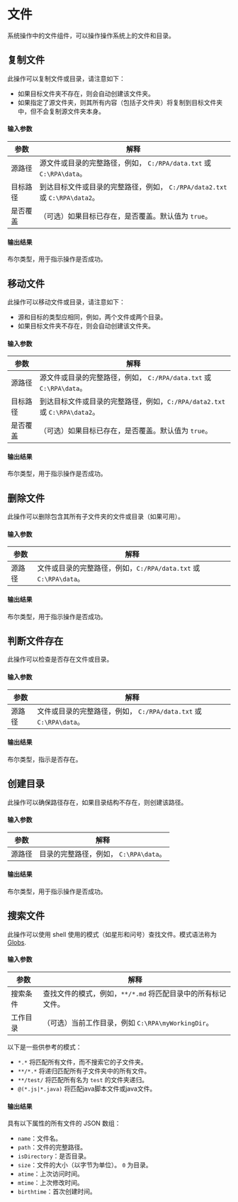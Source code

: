 文件
===

系统操作中的文件组件，可以操作操作系统上的文件和目录。

复制文件
---

此操作可以复制文件或目录，请注意如下：
* 如果目标文件夹不存在，则会自动创建该文件夹。
* 如果指定了源文件夹，则其所有内容（包括子文件夹）将复制到目标文件夹中，但不会复制源文件夹本身。

#### 输入参数
| 参数       | 解释
| ---------- | -----------
| 源路径    | 源文件或目录的完整路径，例如， `C:/RPA/data.txt` 或 `C:\RPA\data`。
| 目标路径 | 到达目标文件或目录的完整路径，例如， `C:/RPA/data2.txt` 或 `C:\RPA\data2`。
| 是否覆盖   | （可选）如果目标已存在，是否覆盖。默认值为 `true`。

#### 输出结果
布尔类型，用于指示操作是否成功。

移动文件
---

此操作可以移动文件或目录，请注意如下：
* 源和目标的类型应相同，例如，两个文件或两个目录。
* 如果目标文件夹不存在，则会自动创建该文件夹。

#### 输入参数
| 参数       | 解释
| ---------- | -----------
| 源路径    | 源文件或目录的完整路径，例如， `C:/RPA/data.txt` 或 `C:\RPA\data`。
| 目标路径 | 到达目标文件或目录的完整路径，例如，`C:/RPA/data2.txt` 或 `C:\RPA\data2`。
| 是否覆盖   | （可选）如果目标已存在，是否覆盖。默认值为 `true`。

#### 输出结果
布尔类型，用于指示操作是否成功。

删除文件
---

此操作可以删除包含其所有子文件夹的文件或目录（如果可用）。

#### 输入参数
| 参数       | 解释
| ---------- | -----------
| 源路径    | 文件或目录的完整路径，例如，`C:/RPA/data.txt` 或 `C:\RPA\data`。

#### 输出结果
布尔类型，用于指示操作是否成功。

判断文件存在
---

此操作可以检查是否存在文件或目录。

#### 输入参数
| 参数       | 解释
| ---------- | -----------
| 源路径    | 文件或目录的完整路径，例如， `C:/RPA/data.txt` 或 `C:\RPA\data`。

#### 输出结果
布尔类型，指示是否存在。

创建目录
---

此操作可以确保路径存在，如果目录结构不存在，则创建该路径。

#### 输入参数
| 参数       | 解释
| ---------- | -----------
| 源路径    | 目录的完整路径，例如， `C:\RPA\data`。

#### 输出结果
布尔类型，用于指示操作是否成功。

搜索文件
---

此操作可以使用 shell 使用的模式（如星形和问号）查找文件。模式语法称为 [Globs](https://github.com/isaacs/node-glob#glob-primer).

#### 输入参数
| 参数       | 解释
| ---------- | -----------
| 搜索条件  | 查找文件的模式，例如，`**/*.md` 将匹配目录中的所有标记文件。
| 工作目录      | （可选）当前工作目录，例如 `C:\RPA\myWorkingDir`。

以下是一些供参考的模式：
* `*.*` 将匹配所有文件，而不搜索它的子文件夹。
* `**/*.*` 将递归匹配所有子文件夹中的所有文件。
* `**/test/` 将匹配所有名为 `test` 的文件夹递归。
* `@(*.js|*.java)` 将匹配java脚本文件或java文件。

#### 输出结果
具有以下属性的所有文件的 JSON 数组：
* `name`：文件名。
* `path`：文件的完整路径。
* `isDirectory`：是否目录。
* `size`：文件的大小（以字节为单位）。 `0` 为目录。
* `atime`：上次访问时间。
* `mtime`：上次修改时间。
* `birthtime`：首次创建时间。
